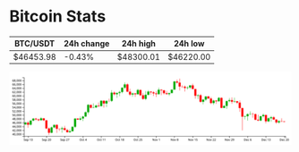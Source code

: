 # Bitcoin Stats

BTC/USDT|24h change|24h high|24h low|
|---|---|---|---|
|$46453.98|-0.43%|$48300.01|$46220.00|

<img src="./chart.svg">

